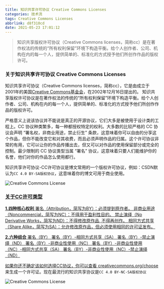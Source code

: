 ```yaml
---
title: 知识共享许可协议 Creative Commons Licenses
categories: 技术流
tags: Creative Commons Licenses
abbrlink: d8f310cd
date: 2021-05-23 17:01:12
---
```


> 知识共享版权许可协议（Creative Commons licenses，简称cc）是在著作权法的传统的“所有权利保留”环境下构造平衡。给个人创作者、公司、机构在内的每一个人，提供简单的、标准化的方式授予他们所创作作品的版权许可。

<!-- more -->

### 关于知识共享许可协议 Creative Commons Licenses

知识共享许可协议（Creative Commons licenses，简称cc），它是由成立于2001年的美国[Creative Commons基金会](http://creativecommons.org/)，在2002年12月16日提出的。
知识共享版权许可协议是在著作权法的传统的“所有权利保留”环境下构造平衡。给个人创作者、公司、机构在内的每一个人，提供简单的、标准化的方式授予他们所创作作品的版权许可。

严格意义上说该协议并不能说是真正的开源协议，它们大多是被使用于设计类的工程上。CC 协议种类繁多，每一种都授权特定的权利。大多数的比较严格的 CC 协议会声明 “署名权，非商业用途，禁止衍生” 条款，这意味着你可以自由的分享这个作品，但你不能改变它和对其收费，而且必须声明作品的归属。这个许可协议非常的有用，它可以让你的作品传播出去，但又可以对作品的使用保留部分或完全的控制。最少限制的 CC 协议类型当属 “署名” 协议，这意味着只要人们能维护你的名誉，他们对你的作品怎么使用都行。

知识共享许可协议-CC许可协议是博文常用的一个版权许可协议，例如：CSDN默认为`CC 4.0 BY-SA版权协议`，这意味着你的博文可用于商业使用。

<a rel="license" href="http://creativecommons.org/licenses/by-sa/4.0/"><img alt="Creative Commons License" style="border-width:0" src="https://i.creativecommons.org/l/by-sa/4.0/80x15.png" align="left"/></br>


### 关于CC许可类型

**1.四种核心权利**
署名（Attribution，简写为BY）：必须提到原作者。
非商业用途（Noncommercial，简写为NC）：不得用于盈利性目的。
禁止演绎（No Derivative Works，简写为ND）：不得修改原作品, 不得再创作。
相同方式共享（Share Alike，简写为SA）：允许修改原作品，但必须使用相同的许可证发布。

**2.六种组合**
署名（BY）
署名（BY）-相同方式共享（SA）
署名（BY）-禁止演绎（ND）
署名（BY）-非商业性使用（NC）
署名（BY）-非商业性使用（NC）-相同方式共享（SA）
署名（BY）-非商业性使用（NC）-禁止演绎（ND）

如果你还不确定该如何选择CC协议，你可以查看 [creativecommons.org/choose](https://creativecommons.org/choose/) 来生成一个许可证。现在最流行的知识共享协议是`CC 4.0 BY-NC-SA版权协议`

<a rel="license" href="http://creativecommons.org/licenses/by-nc-sa/4.0/"><img alt="Creative Commons License" style="border-width:0" src="https://i.creativecommons.org/l/by-nc-sa/4.0/80x15.png" align="left"/></br>
